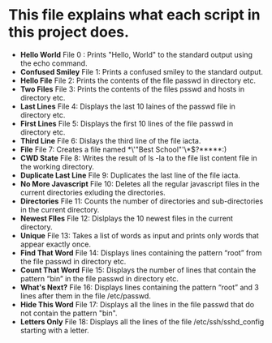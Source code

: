 # This file explains what each script in this project does.

* **Hello World** File 0 : Prints "Hello, World" to the standard output using the echo command.
* **Confused Smiley** File 1: Prints a confused smiley to the standard output.
* **Hello File** File 2: Prints the contents of the file passwd in directory etc.
* **Two Files** File 3: Prints the contents of the files psswd and hosts in directory etc.
* **Last Lines** File 4: Displays the last 10 laines of the passwd file in directory etc.
* **First Lines** File 5: Displays the first 10 lines of the file passwd in directory etc.
* **Third Line** File 6: Dislays the third line of the file iacta.
* **File** File 7: Creates a file named \*\\'"Best School"\'\\*$\?\*\*\*\*\*:)
* **CWD State** File 8: Writes the result of ls -la  to the file list content file in the working directory.
* **Duplicate Last Line** File 9: Duplicates the last line of the file iacta.
* **No More Javascript** File 10: Deletes all the regular javascript files in the current directories exluding the directories.
* **Directories** File 11: Counts the number of directories and sub-directories in the current directory.
* **Newest FIles** File 12: Dislplays the 10 newest files in the current directory.
* **Unique** File 13: Takes a list of words as input and prints only words that appear exactly once.
* **Find That Word** File 14: Displays lines containing the pattern “root” from the file passwd in directory etc.
* **Count That Word** File 15: Displays the number of lines that contain the pattern “bin” in the file passwd in directory etc.
* **What's Next?** File 16: Displays lines containing the pattern “root” and 3 lines after them in the file /etc/passwd.
* **Hide This Word** File 17: Displays all the lines in the file passwd that do not contain the pattern "bin".
* **Letters Only** File 18: Displays all the lines of the file /etc/ssh/sshd_config starting with a letter.
